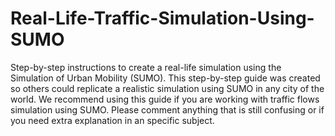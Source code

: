 # Real-Life-Traffic-Simulation-Using-SUMO
Step-by-step instructions to create a real-life simulation using the Simulation of Urban Mobility (SUMO).
This step-by-step guide was created so others could replicate a realistic simulation using SUMO in any city of the world.
We recommend using this guide if you are working with traffic flows simulation using SUMO.
Please comment anything that is still confusing or if you need extra explanation in an specific subject. 
